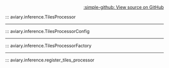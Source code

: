 <div style="text-align: right;" markdown>

[:simple-github: View source on GitHub][GitHub]

  [GitHub]: https://github.com/geospaitial-lab/aviary/blob/main/aviary/inference/tiles_processor.py

</div>

::: aviary.inference.TilesProcessor

---

::: aviary.inference.TilesProcessorConfig

---

::: aviary.inference.TilesProcessorFactory

---

::: aviary.inference.register_tiles_processor
